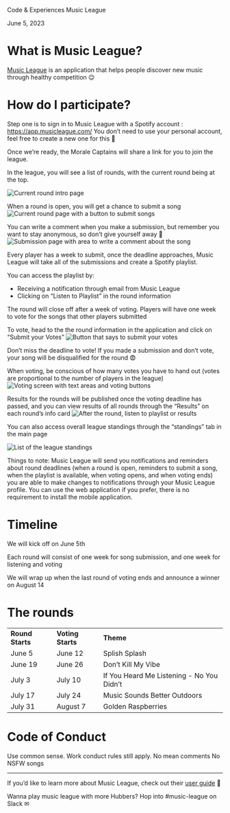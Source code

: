 Code & Experiences Music League

June 5, 2023

# What is Music League? 

[Music League](https://musicleague.com/) is an application that helps people discover new music through healthy competition 😉 

# How do I participate? 

Step one is to sign in to Music League with a Spotify account : https://app.musicleague.com/ 
You don’t need to use your personal account, feel free to create a new one for this 🎵

Once we’re ready, the Morale Captains will share a link for you to join the league.

In the league, you will see a list of rounds, with the current round being at the top.

![Current round intro page](https://github.com/kag728/music-league/assets/42548585/96540ca4-346f-4c04-bfc6-785cb73a7475)


When a round is open, you will get a chance to submit a song
![Current round page with a button to submit songs](https://github.com/kag728/music-league/assets/42548585/a4d62e08-cfd0-4c09-97bd-33945f8bc267)

You can write a comment when you make a submission, but remember you want to stay anonymous, so don’t give yourself away 👏
![Submission page with area to write a comment about the song](https://github.com/kag728/music-league/assets/42548585/542a8b39-2cd4-4f05-a38a-e9a7947cfee5)

Every player has a week to submit, once the deadline approaches, Music League will take all of the submissions and create a Spotify playlist.

You can access the playlist by:
- Receiving a notification through email from Music League
- Clicking on “Listen to Playlist” in the round information

The round will close off after a week of voting. Players will have one week to vote for the songs that other players submitted 

To vote, head to the the round information in the application and click on “Submit your Votes” 
![Button that says to submit your votes](https://github.com/kag728/music-league/assets/42548585/b512cb62-6c6a-4ff7-9b8e-06caa2eb0273)

Don’t miss the deadline to vote! If you made a submission and don’t vote, your song will be disqualified for the round 😨

When voting, be conscious of how many votes you have to hand out (votes are proportional to the number of players in the league)
![Voting screen with text areas and voting buttons](https://github.com/kag728/music-league/assets/42548585/cbaef506-733c-47fb-bde2-ed8a2a5046da)

Results for the rounds will be published once the voting deadline has passed, and you can view results of all rounds through the “Results” on each round’s info card
![After the round, listen to playlist or results](https://github.com/kag728/music-league/assets/42548585/84779868-60e9-4c17-aff6-a87def233c03)

You can also access overall league standings through the “standings” tab in the main page

![List of the league standings](https://github.com/kag728/music-league/assets/42548585/3ea964f7-9070-4905-ae03-1eb8f4fb49ab)

Things to note:
Music League will send you notifications and reminders about round deadlines (when a round is open, reminders to submit a song, when the playlist is available, when voting opens, and when voting ends) you are able to make changes to notifications through your Music League profile.
You can use the web application if you prefer, there is no requirement to install the mobile application.

# Timeline 

We will kick off on June 5th

Each round will consist of one week for song submission, and one week for listening and voting

We will wrap up when the last round of voting ends and announce a winner on August 14

# The rounds 


<table>
  <tr>
   <td><strong>Round Starts</strong>
   </td>
   <td><strong>Voting Starts</strong>
   </td>
   <td><strong>Theme</strong>
   </td>
  </tr>
  <tr>
   <td>June 5
   </td>
   <td>June 12
   </td>
   <td>Splish Splash
   </td>
  </tr>
  <tr>
   <td>June 19
   </td>
   <td>June 26
   </td>
   <td>Don’t Kill My Vibe
   </td>
  </tr>
  <tr>
   <td>July 3
   </td>
   <td>July 10
   </td>
   <td>If You Heard Me Listening - No You Didn’t
   </td>
  </tr>
  <tr>
   <td>July 17
   </td>
   <td>July 24
   </td>
   <td>Music Sounds Better Outdoors
   </td>
  </tr>
  <tr>
   <td>July 31
   </td>
   <td>August 7
   </td>
   <td>Golden Raspberries
   </td>
  </tr>
</table>


# Code of Conduct 

Use common sense. Work conduct rules still apply.
No mean comments
No NSFW songs 

-------------------------------------------------------------------------------------------------------------------------------

If you’d like to learn more about Music League, check out their [user guide](https://musicleague.com/user-guide/) 🥳

Wanna play music league with more Hubbers? Hop into #music-league on Slack ✉
